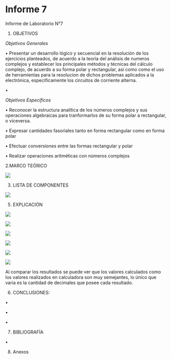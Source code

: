 # Informe 7
Informe de Laboratorio N°7

1. OBJETIVOS

_Objetivos Generales_

•  Presentar un desarrollo lógico y secuencial en la resolución de los ejercicios planteados, de acuerdo a la teoría del análisis de numeros complejos y establecer los principales métodos y técnicas del cálculo complejo, de acuerdo a su forma polar y rectangular, asi como  como el uso de herramientas para la resolucion de dichos problemas aplicados a la electrónica, especificamente los circuitos de corriente alterna.   

• 


_Objetivos Específicos_

• Reconocer la estructura analítica de los números complejos y sus operaciones algebraicas para tranformarlos de su forma polar a rectangular, o viceversa.

• Expresar cantidades fasoriales tanto en forma rectangular como en forma polar

• Efectuar conversiones entre las formas rectangular y polar

• Realizar operaciones aritméticas con números complejos

2.MARCO TEÓRICO

![](img/marco.jpg)

3. LISTA DE COMPONENTES

![](img/componentes.jpg)

5. EXPLICACIÓN 

![](https://github.com/andressanttos/Informe-7-/blob/main/img/1.png)

![](https://github.com/andressanttos/Informe-7-/blob/main/img/2.png)

![](https://github.com/andressanttos/Informe-7-/blob/main/img/3.png)

![](https://github.com/andressanttos/Informe-7-/blob/main/img/4.png)

![](https://github.com/andressanttos/Informe-7-/blob/main/img/5.png)

![](https://github.com/andressanttos/Informe-7-/blob/main/img/6.png)

Al comparar los resultados se puede ver que los valores calculados como los valores realizados en calculadora son muy semejantes, lo único que varia es la cantidad de decimales que posee cada resultado.

6. CONCLUSIONES:

•	

• 

• 

 
7. BIBLIOGRAFÍA

• 

8. Anexos






